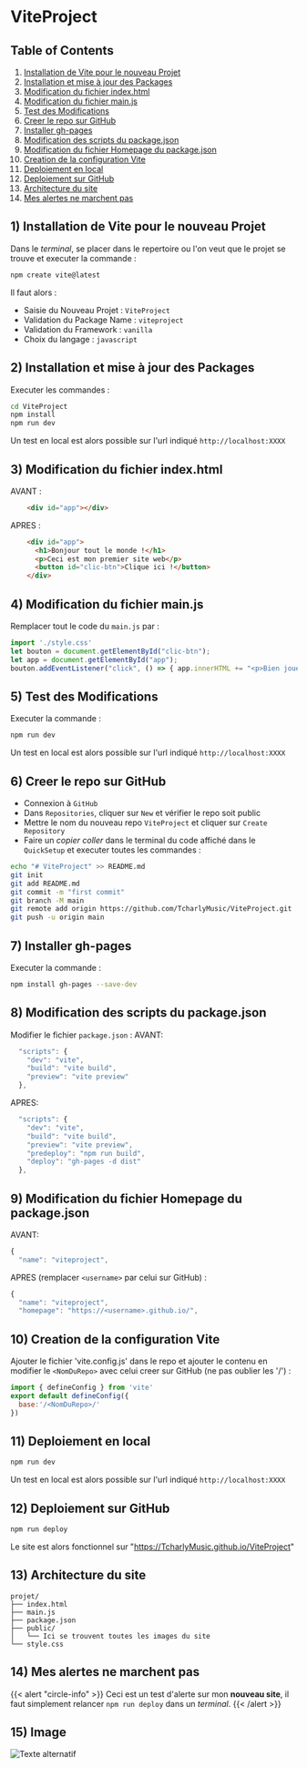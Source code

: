 # ViteProject

## Table of Contents
1. [Installation de Vite pour le nouveau Projet](#ViteProject-01)
2. [Installation et mise à jour des Packages](#ViteProject-02)
3. [Modification du fichier index.html](#ViteProject-03)
4. [Modification du fichier main.js](#ViteProject-04)
5. [Test des Modifications](#ViteProject-05)
6. [Creer le repo sur GitHub](#ViteProject-06)
7. [Installer gh-pages](#ViteProject-07)
8. [Modification des scripts du package.json](#ViteProject-08)
9. [Modification du fichier Homepage du package.json](#ViteProject-09)
10. [Creation de la configuration Vite](#ViteProject-10)
11. [Deploiement en local](#ViteProject-11)
12. [Deploiement sur GitHub](#ViteProject-12)
13. [Architecture du site](#ViteProject-13)
14. [Mes alertes ne marchent pas](#ViteProject-14)

<a name="#ViteProject-01"></a>
## 1) Installation de Vite pour le nouveau Projet 
Dans le *terminal*, se placer dans le repertoire ou l'on veut que le projet se trouve et executer la commande : 
```bash
npm create vite@latest
```
Il faut alors : 
- Saisie du Nouveau Projet : `ViteProject`
- Validation du Package Name : `viteproject`
- Validation du Framework : `vanilla`
- Choix du langage : `javascript`

<a name="#ViteProject-02"></a>
## 2) Installation et mise à jour des Packages
Executer les commandes : 
```bash
cd ViteProject
npm install
npm run dev
```
Un test en local est alors possible sur l'url indiqué `http://localhost:XXXX`

<a name="#ViteProject-03"></a>
## 3) Modification du fichier index.html
AVANT :
```html
    <div id="app"></div>
```
APRES :
```html
    <div id="app">
      <h1>Bonjour tout le monde !</h1>
      <p>Ceci est mon premier site web</p>
      <button id="clic-btn">Clique ici !</button>
    </div>
```

<a name="#ViteProject-04"></a>
## 4) Modification du fichier main.js
Remplacer tout le code du `main.js` par :
```js
import './style.css'
let bouton = document.getElementById("clic-btn");
let app = document.getElementById("app");
bouton.addEventListener("click", () => { app.innerHTML += "<p>Bien joué !</p>" })
```

<a name="#ViteProject-05"></a>
## 5) Test des Modifications
Executer la commande : 
```bash
npm run dev
```
Un test en local est alors possible sur l'url indiqué `http://localhost:XXXX`

<a name="#ViteProject-06"></a>
## 6) Creer le repo sur GitHub
- Connexion à `GitHub`
- Dans `Repositories`, cliquer sur `New` et vérifier le repo soit public
- Mettre le nom du nouveau repo `ViteProject` et cliquer sur `Create Repository`
- Faire un *copier coller* dans le terminal du code affiché dans le `QuickSetup` et executer toutes les commandes :
```bash
echo "# ViteProject" >> README.md
git init
git add README.md
git commit -m "first commit"
git branch -M main
git remote add origin https://github.com/TcharlyMusic/ViteProject.git
git push -u origin main
```

<a name="#ViteProject-07"></a>
## 7) Installer gh-pages
Executer la commande : 
```bash
npm install gh-pages --save-dev
```

<a name="#ViteProject-08"></a>
## 8) Modification des scripts du package.json
Modifier le fichier `package.json` :
AVANT:
```js
  "scripts": {
    "dev": "vite",
    "build": "vite build",
    "preview": "vite preview"
  },
```
APRES:
```js
  "scripts": {
    "dev": "vite",
    "build": "vite build",
    "preview": "vite preview",
    "predeploy": "npm run build",
    "deploy": "gh-pages -d dist"
  },
```

<a name="#ViteProject-09"></a>
## 9) Modification du fichier Homepage du package.json
AVANT:
```js
{
  "name": "viteproject",
```
APRES (remplacer `<username>` par celui sur GitHub) :
```js
{
  "name": "viteproject",
  "homepage": "https://<username>.github.io/",
```

<a name="#ViteProject-10"></a>
## 10) Creation de la configuration Vite
Ajouter le fichier 'vite.config.js' dans le repo et ajouter le contenu en modifier le `<NomDuRepo>` avec celui creer sur GitHub (ne pas oublier les '/') : 
```js
import { defineConfig } from 'vite'
export default defineConfig({
  base:'/<NomDuRepo>/'
})
```

<a name="#ViteProject-11"></a>
## 11) Deploiement en local
```bash
npm run dev
```
Un test en local est alors possible sur l'url indiqué `http://localhost:XXXX`

<a name="#ViteProject-12"></a>
## 12) Deploiement sur GitHub
```bash
npm run deploy
```
Le site est alors fonctionnel sur "https://TcharlyMusic.github.io/ViteProject"

<a name="#ViteProject-13"></a>
## 13) Architecture du site
```
projet/
├── index.html
├── main.js
├── package.json
├── public/
│   └── Ici se trouvent toutes les images du site
└── style.css
```

<a name="#ViteProject-14"></a>
## 14) Mes alertes ne marchent pas

{{< alert "circle-info" >}}
Ceci est un test d'alerte sur mon **nouveau site**, il faut simplement relancer `npm run deploy` dans un *terminal*.
{{< /alert >}}

<a name="#ViteProject-14"></a>
## 15) Image
![Texte alternatif](https://example.com/image.jpg "Le titre de mon image")




